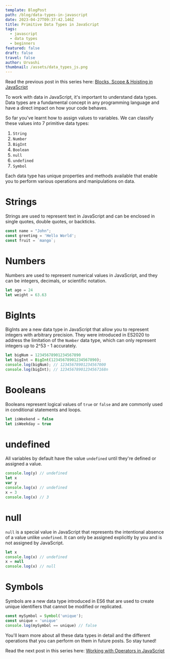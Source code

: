 ```yaml
---
template: BlogPost
path: /blog/data-types-in-javascript
date: 2023-04-27T09:37:42.146Z
title: Primitive Data Types in JavaScript
tags:
  - javascript
  - data types
  - beginners
featured: false
draft: false
travel: false
author: Urvashi
thumbnail: /assets/data_types_js.png
---
```


Read the previous post in this series here: [Blocks, Scope & Hoisting in JavaScript](https://www.thecodedose.com/blog/blocks-scope-and-hoisting-in-javascript)

To work with data in JavaScript, it's important to understand data types. Data types are a fundamental concept in any programming language and have a direct impact on how your code behaves.

So far you've learnt how to assign values to variables.
We can classify these values into 7 primitive data types:
1. `String`
2. `Number`
3. `BigInt`
4. `Boolean`
5. `null`
6. `undefined`
7. `Symbol`

Each data type has unique properties and methods available that enable you to perform various operations and manipulations on data.

# Strings

Strings are used to represent text in JavaScript and can be enclosed in single quotes, double quotes, or backticks.

```js
const name = "John";
const greeting = 'Hello World';
const fruit = `mango`;
```

# Numbers

Numbers are used to represent numerical values in JavaScript, and they can be integers, decimals, or scientific notation.

```js
let age = 24
let weight = 63.63
```

# BigInts

BigInts are a new data type in JavaScript that allow you to represent integers with arbitrary precision.
They were introduced in ES2020 to address the limitation of the `Number` data type, which can only represent integers up to 2^53 - 1 accurately.

```js
let bigNum = 12345678901234567890
let bigInt = BigInt(12345678901234567890);
console.log(bigNum); // 12345678901234567000
console.log(bigInt); // 12345678901234567168n
```

# Booleans

Booleans represent logical values of `true` or `false` and are commonly used in conditional statements and loops.

```js
let isWeekend = false
let isWeekday = true
```

# undefined

All variables by default have the value `undefined` until they're defined or assigned a value.

```js
console.log(y) // undefined
let x
var y
console.log(x) // undefined
x = 3
console.log(x) // 3
```

# null

`null` is a special value in JavaScript that represents the intentional absence of a value unlike `undefined`.
It can only be assigned explicitly by you and is not assigned by JavaScript.

```js
let x
console.log(x) // undefined
x = null
console.log(x) // null
```

# Symbols

Symbols are a new data type introduced in ES6 that are used to create unique identifiers that cannot be modified or replicated.

```js
const mySymbol = Symbol('unique');
const unique = 'unique'
console.log(mySymbol == unique) // false
```

You'll learn more about all these data types in detail and the different operations that you can perform on them in future posts.
So stay tuned!

Read the next post in this series here: [Working with Operators in JavaScript](https://www.thecodedose.com/blog/operators-in-javascript)
